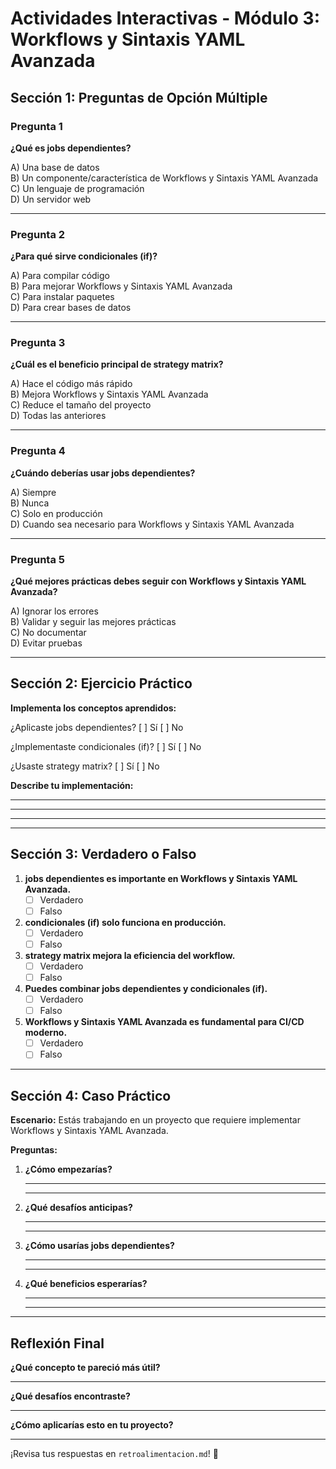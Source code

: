 # Actividades Interactivas - Módulo 3: Workflows y Sintaxis YAML Avanzada

## Sección 1: Preguntas de Opción Múltiple

### Pregunta 1
**¿Qué es jobs dependientes?**

A) Una base de datos  
B) Un componente/característica de Workflows y Sintaxis YAML Avanzada  
C) Un lenguaje de programación  
D) Un servidor web

---

### Pregunta 2
**¿Para qué sirve condicionales (if)?**

A) Para compilar código  
B) Para mejorar Workflows y Sintaxis YAML Avanzada  
C) Para instalar paquetes  
D) Para crear bases de datos

---

### Pregunta 3
**¿Cuál es el beneficio principal de strategy matrix?**

A) Hace el código más rápido  
B) Mejora Workflows y Sintaxis YAML Avanzada  
C) Reduce el tamaño del proyecto  
D) Todas las anteriores

---

### Pregunta 4
**¿Cuándo deberías usar jobs dependientes?**

A) Siempre  
B) Nunca  
C) Solo en producción  
D) Cuando sea necesario para Workflows y Sintaxis YAML Avanzada

---

### Pregunta 5
**¿Qué mejores prácticas debes seguir con Workflows y Sintaxis YAML Avanzada?**

A) Ignorar los errores  
B) Validar y seguir las mejores prácticas  
C) No documentar  
D) Evitar pruebas

---

## Sección 2: Ejercicio Práctico

**Implementa los conceptos aprendidos:**

¿Aplicaste jobs dependientes? [ ] Sí [ ] No

¿Implementaste condicionales (if)? [ ] Sí [ ] No

¿Usaste strategy matrix? [ ] Sí [ ] No

**Describe tu implementación:**
_______________________________________________
_______________________________________________
_______________________________________________

---

## Sección 3: Verdadero o Falso

1. **jobs dependientes es importante en Workflows y Sintaxis YAML Avanzada.**
   - [ ] Verdadero
   - [ ] Falso

2. **condicionales (if) solo funciona en producción.**
   - [ ] Verdadero
   - [ ] Falso

3. **strategy matrix mejora la eficiencia del workflow.**
   - [ ] Verdadero
   - [ ] Falso

4. **Puedes combinar jobs dependientes y condicionales (if).**
   - [ ] Verdadero
   - [ ] Falso

5. **Workflows y Sintaxis YAML Avanzada es fundamental para CI/CD moderno.**
   - [ ] Verdadero
   - [ ] Falso

---

## Sección 4: Caso Práctico

**Escenario:** Estás trabajando en un proyecto que requiere implementar Workflows y Sintaxis YAML Avanzada.

**Preguntas:**

1. **¿Cómo empezarías?**
   _______________________________________________
   _______________________________________________

2. **¿Qué desafíos anticipas?**
   _______________________________________________
   _______________________________________________

3. **¿Cómo usarías jobs dependientes?**
   _______________________________________________
   _______________________________________________

4. **¿Qué beneficios esperarías?**
   _______________________________________________
   _______________________________________________

---

## Reflexión Final

**¿Qué concepto te pareció más útil?**
_______________________________________________

**¿Qué desafíos encontraste?**
_______________________________________________

**¿Cómo aplicarías esto en tu proyecto?**
_______________________________________________

¡Revisa tus respuestas en `retroalimentacion.md`! 🎉
